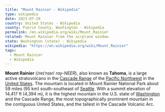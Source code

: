 ```yaml
---
title: "Mount Rainier - Wikipedia"
type: wikipedia
date: 2023-07-29
country: United States - Wikipedia
county: Pierce County, Washington - Wikipedia
permalink: /en.wikipedia.org/wiki/Mount_Rainier
related: Mount Rainier from the airplane window
state: Washington (state) - Wikipedia
wikipedia: "https://en.wikipedia.org/wiki/Mount_Rainier"
tags:
  - Mount Rainier
  - Wikipedia
---
```

**Mount Rainier** (/reɪˈnɪər/ *ray-NEER*), also known as **Tahoma**, is a large active stratovolcano in the [Cascade Range](/en.wikipedia.org/wiki/Cascade_Range) of the [Pacific Northwest](/en.wikipedia.org/wiki/Pacific_Northwest) in the [United States](/en.wikipedia.org/wiki/United_States). The mountain is located in Mount Rainier National Park about 59 miles (95 km) south-southeast of [Seattle](/en.wikipedia.org/wiki/Seattle). With a summit elevation of 14,417 ft (4,394 m), it is the highest mountain in the U.S. state of [Washington](/en.wikipedia.org/wiki/Washington_(state)) and the Cascade Range, the most topographically prominent mountain in the contiguous United States, and the tallest in the Cascade Volcanic Arc.